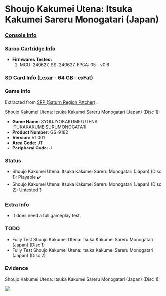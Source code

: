# Shoujo Kakumei Utena: Itsuka Kakumei Sareru Monogatari (Japan)

### [Console Info](../../../../../Info/Consoles/VA13/README.md)

### [Saroo Cartridge Info](../../../../../Info/Cartridges/GuangzhouSanStarOnlineShop/1.6/README.md)

- <b>Firmwares Tested:</b>
  1. MCU: 240627, SS: 240627, FPGA: 05 - v0.6

### [SD Card Info (Lexar - 64 GB - exFat)](../../../../../Info/SdCards/Lexar/64GB/exfat/README.md)

### Game Info

Extracted from [SRP (Saturn Region Patcher)](https://segaxtreme.net/resources/saturn-region-patcher.81/download).

Shoujo Kakumei Utena: Itsuka Kakumei Sareru Monogatari (Japan) (Disc 1):

- <b>Game Name:</b> SYOUJYOKAKUMEI UTENA ITUKAKAKUMEISURUMONOGATARI
- <b>Product Number:</b> GS-9182
- <b>Version:</b> V1.001
- <b>Area Code:</b> JT
- <b>Peripheral Code:</b> J

### Status

- Shoujo Kakumei Utena: Itsuka Kakumei Sareru Monogatari (Japan) (Disc 1): Playable :heavy_check_mark:
- Shoujo Kakumei Utena: Itsuka Kakumei Sareru Monogatari (Japan) (Disc 2): Untested :question:

### Extra Info

- It does need a full gameplay test.

### TODO

- Fully Test Shoujo Kakumei Utena: Itsuka Kakumei Sareru Monogatari (Japan) (Disc 1)
- Fully Test Shoujo Kakumei Utena: Itsuka Kakumei Sareru Monogatari (Japan) (Disc 2)

### Evidence

Shoujo Kakumei Utena: Itsuka Kakumei Sareru Monogatari (Japan) (Disc 1):

[![](https://img.youtube.com/vi/Vv4HNuuVBDo/0.jpg)](https://www.youtube.com/watch?v=Vv4HNuuVBDo)
